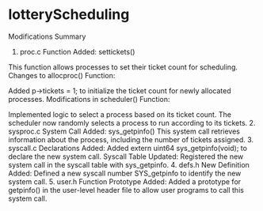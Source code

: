 # lotteryScheduling

Modifications Summary
1. proc.c
Function Added: settickets()

This function allows processes to set their ticket count for scheduling.
Changes to allocproc() Function:

Added p->tickets = 1; to initialize the ticket count for newly allocated processes.
Modifications in scheduler() Function:

Implemented logic to select a process based on its ticket count. The scheduler now randomly selects a process to run according to its tickets.
2. sysproc.c
System Call Added: sys_getpinfo()
This system call retrieves information about the process, including the number of tickets assigned.
3. syscall.c
Declarations Added:
Added extern uint64 sys_getpinfo(void); to declare the new system call.
Syscall Table Updated:
Registered the new system call in the syscall table with sys_getpinfo.
4. defs.h
New Definition Added:
Defined a new syscall number SYS_getpinfo to identify the new system call.
5. user.h
Function Prototype Added:
Added a prototype for getpinfo() in the user-level header file to allow user programs to call this system call.
